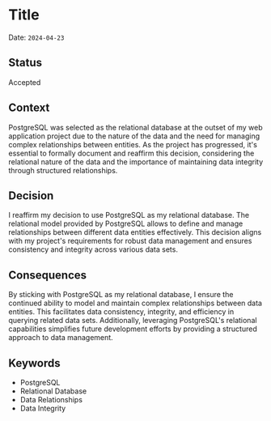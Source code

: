 # Title

Date: `2024-04-23`

## Status

Accepted

## Context

PostgreSQL was selected as the relational database at the outset of my web application project due to the nature of the data and the need for managing complex relationships between entities. As the project has progressed, it's essential to formally document and reaffirm this decision, considering the relational nature of the data and the importance of maintaining data integrity through structured relationships.

## Decision

I reaffirm my decision to use PostgreSQL as my relational database. The relational model provided by PostgreSQL allows to define and manage relationships between different data entities effectively. This decision aligns with my project's requirements for robust data management and ensures consistency and integrity across various data sets.

## Consequences

By sticking with PostgreSQL as my relational database, I ensure the continued ability to model and maintain complex relationships between data entities. This facilitates data consistency, integrity, and efficiency in querying related data sets. Additionally, leveraging PostgreSQL's relational capabilities simplifies future development efforts by providing a structured approach to data management.

## Keywords

- PostgreSQL
- Relational Database
- Data Relationships
- Data Integrity